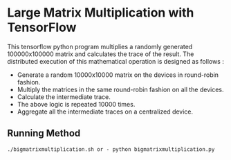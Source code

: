 # Large Matrix Multiplication with TensorFlow
This tensorflow python program multiplies a randomly generated 100000x100000 matrix and calculates the trace of the result.
The distributed execution of this mathematical operation is designed as follows :
* Generate a random 10000x10000 matrix on the devices in round-robin fashion.
* Multiply the matrices in the same round-robin fashion on all the devices.
* Calculate the intermediate trace.
* The above logic is repeated 10000 times.
* Aggregate all the intermediate traces on a centralized device.

## Running Method
`./bigmatrixmultiplication.sh or - python bigmatrixmultiplication.py`
